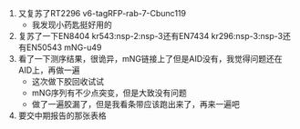 1. 又复苏了RT2296 v6-tagRFP-rab-7-Cbunc119
   + 我发现小药匙挺好用的
2. 复苏了一下EN8404 kr543:nsp-2:nsp-3还有EN7434 kr296:nsp-3:nsp-3还有EN50543 mNG-u49
3. 看了一下测序结果，很诡异，mNG链接上了但是AID没有，我觉得问题还在AID上，再做一遍
    + 这次做下胶回收试试
    + mNG序列有不少点突变，但是大致没有问题
    + 做了一遍胶漏了，但是我看条带应该跑出来了，再来一遍吧
4. 要交中期报告的那张表格